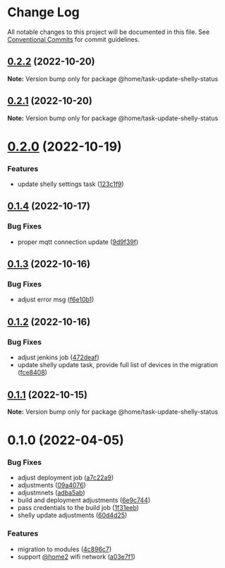 # Change Log

All notable changes to this project will be documented in this file.
See [Conventional Commits](https://conventionalcommits.org) for commit guidelines.

## [0.2.2](https://github.com/mariusz-kabala/homeAutomation/compare/@home/task-update-shelly-status@0.2.1...@home/task-update-shelly-status@0.2.2) (2022-10-20)

**Note:** Version bump only for package @home/task-update-shelly-status





## [0.2.1](https://github.com/mariusz-kabala/homeAutomation/compare/@home/task-update-shelly-status@0.2.0...@home/task-update-shelly-status@0.2.1) (2022-10-20)

**Note:** Version bump only for package @home/task-update-shelly-status





# [0.2.0](https://github.com/mariusz-kabala/homeAutomation/compare/@home/task-update-shelly-status@0.1.4...@home/task-update-shelly-status@0.2.0) (2022-10-19)


### Features

* update shelly settings task ([123c1f9](https://github.com/mariusz-kabala/homeAutomation/commit/123c1f94e2abc6f1b4440d3dc71446d51a83ebd3))





## [0.1.4](https://github.com/mariusz-kabala/homeAutomation/compare/@home/task-update-shelly-status@0.1.3...@home/task-update-shelly-status@0.1.4) (2022-10-17)


### Bug Fixes

* proper mqtt connection update ([9d9f39f](https://github.com/mariusz-kabala/homeAutomation/commit/9d9f39fc1c9ff1249d4c0b90d6b2d91930c59462))





## [0.1.3](https://github.com/mariusz-kabala/homeAutomation/compare/@home/task-update-shelly-status@0.1.2...@home/task-update-shelly-status@0.1.3) (2022-10-16)


### Bug Fixes

* adjust error msg ([f6e10b1](https://github.com/mariusz-kabala/homeAutomation/commit/f6e10b113b41d9fb1d000963a13216aa13812d4e))





## [0.1.2](https://github.com/mariusz-kabala/homeAutomation/compare/@home/task-update-shelly-status@0.1.1...@home/task-update-shelly-status@0.1.2) (2022-10-16)


### Bug Fixes

* adjust jenkins job ([472deaf](https://github.com/mariusz-kabala/homeAutomation/commit/472deaf883709b868df0c52fb0ee38a8c70d514c))
* update shelly update task, provide full list of devices in the migration ([fce8408](https://github.com/mariusz-kabala/homeAutomation/commit/fce8408daa83c1de249eebc269393f4448459ea5))





## [0.1.1](https://github.com/mariusz-kabala/homeAutomation/compare/@home/task-update-shelly-status@0.1.0...@home/task-update-shelly-status@0.1.1) (2022-10-15)

**Note:** Version bump only for package @home/task-update-shelly-status





# 0.1.0 (2022-04-05)


### Bug Fixes

* adjust deployment job ([a7c22a9](https://github.com/mariusz-kabala/homeAutomation/commit/a7c22a9001d21db26026239cf6c1aa6bfc60e945))
* adjustments ([09a4076](https://github.com/mariusz-kabala/homeAutomation/commit/09a4076d3e56d23dcfd50dff2e88f5f4fa68e8c5))
* adjustmnets ([adba5ab](https://github.com/mariusz-kabala/homeAutomation/commit/adba5ab406c8945d9512ae90e982388a09071a0e))
* build and deployment adjustments ([6e9c744](https://github.com/mariusz-kabala/homeAutomation/commit/6e9c74459365e3af3074772c11c9e2b17703234f))
* pass credentials to the build job ([1f31eeb](https://github.com/mariusz-kabala/homeAutomation/commit/1f31eeb860cba617716aa22ce9a9ad644c59e03c))
* shelly update adjustments ([60d4d25](https://github.com/mariusz-kabala/homeAutomation/commit/60d4d253ac8d72e4f2752ce54edf287c071d249b))


### Features

* migration to modules ([4c896c7](https://github.com/mariusz-kabala/homeAutomation/commit/4c896c717bf0123a59caf3e89f96043be72594c2))
* support [@home2](https://github.com/home2) wifi network ([a03e7f1](https://github.com/mariusz-kabala/homeAutomation/commit/a03e7f12c164c929c940326140da6c63b6e41a02))
